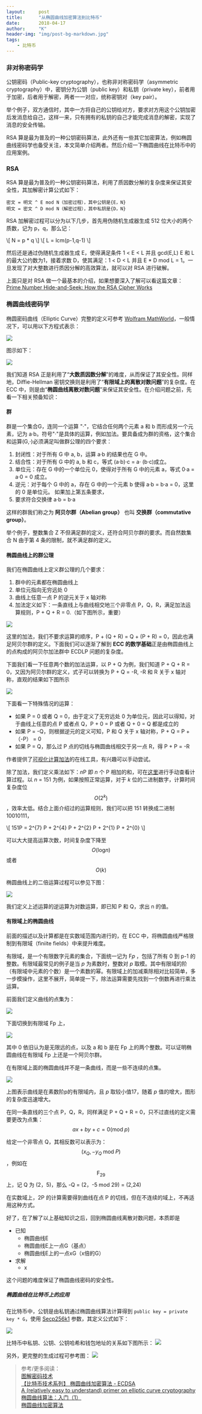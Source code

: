 ```yaml
---
layout:     post
title:      "从椭圆曲线加密算法到比特币"
date:       2018-04-17
author:     "K"
header-img: "img/post-bg-markdown.jpg"
tags:
    - 比特币
---
```


### 非对称密码学

公钥密码（Public-key cryptography），也称非对称密码学（asymmetric cryptography）中，密钥分为公钥（public key）和私钥（private key），前者用于加密，后者用于解密，两者一一对应，统称密钥对（key pair）。

举个例子，双方通信时，其中一方将自己的公钥给对方，要求对方用这个公钥加密后发消息给自己，这样一来，只有拥有的私钥的自己才能完成消息的解密，实现了消息的安全传输。


RSA 算是最为普及的一种公钥密码算法，此外还有一些其它加密算法，例如椭圆曲线密码学也备受关注，本文简单介绍两者。然后介绍一下椭圆曲线在比特币中的应用案例。


### RSA

RSA 算是最为普及的一种公钥密码算法，利用了质因数分解的复杂度来保证其安全性，其加解密计算公式如下：

```
密文 = 明文 ^ E mod N（加密过程），其中公钥是{E，N}
明文 = 密文 ^ D mod N（解密过程），其中私钥是{D，N}
```
RSA 加解密过程可以分为以下几步，首先用伪随机生成器生成 512 位大小的两个质数，记为 p，q，那么记：

\\[ N = p * q \\]
\\[ L = lcm(p-1,q-1) \\]

然后还是通过伪随机生成器生成 E，使得满足条件 1 < E < L 并且 gcd(E,L) E 和 L 的最大公约数为1，接着求数 D，使其满足：1 < D < L 并且 E * D mod L = 1。一旦发现了对大整数进行质因分解的高效算法，就可以对 RSA 进行破解。

上面只是对 RSA 做一个最基本的介绍，如果想要深入了解可以看这篇文章：[Prime Number Hide-and-Seek: How the RSA Cipher Works](http://www.muppetlabs.com/~breadbox/txt/rsa.html)

### 椭圆曲线密码学

椭圆密码曲线（Elliptic Curve）完整的定义可参考 [Wolfram MathWorld](http://mathworld.wolfram.com/EllipticCurve.html)，一般情况下，可以用以下方程式表示：

![](/img/in-post/ECC/ECC-08.gif)

图示如下：

![](https://kangfeihk.com/img/in-post/ECC/ECC-01.png)

我们知道 RSA 正是利用了“**大数质因数分解**”的难度，从而保证了其安全性。同样地，Diffie-Hellman 密钥交换则是利用了“**有限域上的离散对数问题**”的复杂度。在 ECC 中，则是由“**椭圆曲线离散对数问题**”来保证其安全性。在介绍问题之前，先看一下相关预备知识：

#### 群

群是一个集合G，连同一个运算 "·"，它结合任何两个元素 a 和 b 而形成另一个元素，记为 a·b。符号"·"是具体的运算，例如加法。要具备成为群的资格，这个集合和运算(G,·)必须满足叫做群公理的四个要求：
1. 封闭性：对于所有 G 中 a, b，运算 a·b 的结果也在 G 中。
2. 结合性：对于所有 G 中的 a, b 和 c，等式 (a·b)·c = a· (b·c)成立。
3. 单位元：存在 G 中的一个单位元 0，使得对于所有 G 中的元素 a，等式 0·a = a·0 = 0 成立。
4. 逆元：对于每个 G 中的 a，存在 G 中的一个元素 b 使得 a·b = b·a = 0，这里的 0 是单位元。
如果加上第五条要求，
5. 要求符合交换律 a·b = b·a

这样的群我们称之为 **阿贝尔群（Abelian group）** 也叫 **交换群（commutative group）**。

举个例子，整数集合 Z 不但满足群的定义，还符合阿贝尔群的要求。而自然数集合 N 由于第 4 条的限制，就不满足群的定义。

#### 椭圆曲线上的群公理

我们在椭圆曲线上定义群公理的几个要求：
1. 群中的元素都在椭圆曲线上
2. 单位元指向无穷远处 0
3. 曲线上任意一点 P 的逆元关于 x 轴对称
4. 加法定义如下：一条直线上与曲线相交地三个非零点 P，Q，R，满足加法运算规则，P + Q + R = 0.（如下图所示，重要）

![](http://andrea.corbellini.name/images/three-aligned-points.png)

这里的加法，我们不要求运算的顺序，P + (Q + R) = Q + (P + R) = 0，因此也满足阿贝尔群的定义。下面我们可以逐渐了解到 **ECC 的数学基础**正是由椭圆曲线上的点构成的阿贝尔加法群中 ECDLP 问题的复杂度。

下面我们看一下任意两个数的加法运算，以 P + Q 为例，我们知道 P + Q + R = 0，又因为阿贝尔群的定义，式子可以转换为 P + Q = -R, -R 和 R 关于 x 轴对称，直观的结果如下图所示

![](http://andrea.corbellini.name/images/point-addition.png)

下面看一下特殊情况的运算：
- 如果 P = 0 或者 Q = 0，由于定义了无穷远处 0 为单位元，因此可以得知，对于曲线上任意的点 P 或者点 Q，P + 0 = P 或者 Q + 0 = Q 都是成立的
- 如果 P = -Q，则根据逆元的定义可知，P 和 Q 关于 x 轴对称，P + Q = P +（-P） = 0
- 如果 P = Q，那么过 P 点的切线与椭圆曲线相交于另一点 R，得 P + P = -R

作者提供了[可视化计算加法](https://cdn.rawgit.com/andreacorbellini/ecc/920b29a/interactive/reals-add.html?px=-1&py=4&qx=1&qy=2)的在线工具，有兴趣可以手动尝试。

除了加法，我们定义乘法如下：*n*P 即 *n* 个 P 相加的和，可在[这里](https://cdn.rawgit.com/andreacorbellini/ecc/920b29a/interactive/reals-mul.html)进行手动查看计算过程。以 *n* = 151 为例，如果按照正常运算，对于 *k* 位的二进制数字，计算时间复杂度位 $$ O(2^{k}) $$，效率太低。结合上面介绍过的运算规则，我们可以把 151 转换成二进制 10010111，

\\[ 151P = 2^{7} P + 2^{4} P + 2^{2} P + 2^{1} P + 2^{0} \\]

可以大大提高运算次数，时间复杂度下降至 $$ O(\mathrm{log}n) $$ 或者 $$ O(k) $$

椭圆曲线上的二倍运算过程可以参见下图：

![](/img/in-post/ECC/ECC-03.png)

我们定义上述运算的逆运算为对数运算，即已知 P 和 Q，求出 n 的值。

#### 有限域上的椭圆曲线

前面的描述以及计算都是在实数域范围内进行的，在 ECC 中，将椭圆曲线严格限制到有限域（finiite fields）中来提升难度。

有限域，是一个有限数字元素的集合，下面统一记为 F𝑝 ，包括了所有 0 到 p-1 的整数。有限域最常见的例子是当 *p* 为素数时，整数对 *p* 取模。其中有限域的阶（有限域中元素的个数）是一个素数的幂。有限域上的加减乘除相对比较简单，多一步模操作，这里不展开，简单提一下，除法运算需要先找到一个倒数再进行乘法运算。

前面我们定义曲线的点集为：

![](/img/in-post/ECC/ECC-08.gif)

下面切换到有限域 Fp 上，

![](/img/in-post/ECC/ECC-09.gif)

其中 0 依旧认为是无限远的点，以及 a 和 b 是在 Fp 上的两个整数。可以证明椭圆曲线在有限域 Fp 上还是一个阿贝尔群。

在有限域上面的椭圆曲线并不是一条曲线，而是一些不连续的点集。

![](/img/in-post/ECC/ECC-02.png)

上图表示曲线是在素数阶p的有限域内，且 *p* 取较小值17，随着 *p* 值的增大，图形的复杂度迅速增大。

在同一条直线的三个点 P，Q，R，同样满足 P + Q + R = 0，只不过直线的定义需要更改为点集：$$ ax + by + c = 0(\mathrm {mod} \; p) $$

给定一个非零点 Q，其相反数可以表示为：$$ \left ( x_{Q},-y_{Q}\; \mathrm {mod} \; P \right ) $$，例如在 $$ \mathrm{F}_{29} $$上，记 Q 为 (2，5)，那么 -Q = (2，-5 mod 29) = (2,24)

在实数域上，2P 的计算需要得到曲线在点 P 的切线，但在不连续的域上，不再适用这种方式。

好了，在了解了以上基础知识之后，回到椭圆曲线离散对数问题，本质即是

- 已知
    - 椭圆曲线E
    - 椭圆曲线E上一点G（基点）
    - 椭圆曲线E上的一点xG（x倍的G）
- 求解
    - x

这个问题的难度保证了椭圆曲线密码的安全性。

##### 椭圆曲线在比特币上的应用

在比特币中，公钥是由私钥通过椭圆曲线算法计算得到 `public key = private key * G`，使用 [Secp256k1](https://en.bitcoin.it/wiki/Secp256k1) 参数，其定义公式如下：

![](/img/in-post/ECC/ECC-07.png)

比特币中私钥、公钥、公钥哈希和钱包地址的关系如下图所示：
![](/img/in-post/ECC/ECC-04.png)

另外，更完整的生成过程可参考图：
![](/img/in-post/ECC/ECC-05.png)


> 参考/更多阅读：<br>
> [图解密码技术](https://hackernoon.com/merkle-trees-181cb4bc30b4) <br>
> [【比特币技术系列】 椭圆曲线加密算法 - ECDSA](http://www.ehcoo.com/Bitcoin_ECDSA.html) <br>
> [A (relatively easy to understand) primer on elliptic curve cryptography](https://arstechnica.com/information-technology/2013/10/a-relatively-easy-to-understand-primer-on-elliptic-curve-cryptography/) <br>
> [椭圆曲线算法：入门（1）](https://www.jianshu.com/p/2e6031ac3d50) <br>
> [椭圆曲线加密算法](https://juejin.im/post/5a67f3836fb9a01c9b661bd3) <br>
